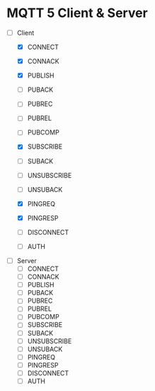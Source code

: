 # MQTT 5 Client & Server

 - [ ] Client
   - [x] CONNECT
   - [x] CONNACK
   - [x] PUBLISH
   - [ ] PUBACK
   - [ ] PUBREC
   - [ ] PUBREL
   - [ ] PUBCOMP
   - [x] SUBSCRIBE
   - [ ] SUBACK
   - [ ] UNSUBSCRIBE
   - [ ] UNSUBACK
   - [x] PINGREQ
   - [x] PINGRESP
   - [ ] DISCONNECT
   - [ ] AUTH


 - [ ] Server
   - [ ] CONNECT
   - [ ] CONNACK
   - [ ] PUBLISH
   - [ ] PUBACK
   - [ ] PUBREC
   - [ ] PUBREL
   - [ ] PUBCOMP
   - [ ] SUBSCRIBE
   - [ ] SUBACK
   - [ ] UNSUBSCRIBE
   - [ ] UNSUBACK
   - [ ] PINGREQ
   - [ ] PINGRESP
   - [ ] DISCONNECT
   - [ ] AUTH
